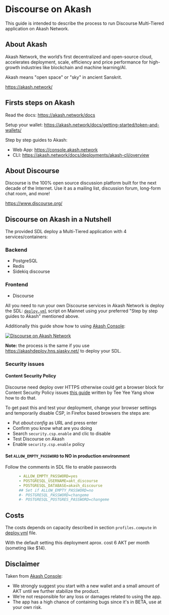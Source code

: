 # Discourse on Akash

This guide is intended to describe the process to run Discourse Multi-Tiered application on Akash Network.

## About Akash

Akash Network, the world’s first decentralized and open-source cloud, accelerates deployment, scale, efficiency and price performance for high-growth industries like blockchain and machine learning/AI.

Akash means "open space" or "sky" in ancient Sanskrit.

https://akash.network/

## Firsts steps on Akash

Read the docs: https://akash.network/docs

Setup your wallet: https://akash.network/docs/getting-started/token-and-wallets/

Step by step guides to Akash:

- Web App: https://console.akash.network
- CLI: https://akash.network/docs/deployments/akash-cli/overview

## About Discourse

Discourse is the 100% open source discussion platform built for the next decade of the Internet. Use it as a mailing list, discussion forum, long-form chat room, and more! 

https://www.discourse.org/


## Discourse on Akash in a Nutshell

The provided SDL deploy a Multi-Tiered application with 4 services/containers:

### Backend

- PostgreSQL
- Redis
- Sidekiq discourse

### Frontend

- Discourse


All you need to run your own Discourse services in Akash Network is deploy the SDL: [``deploy.yml``](./deploy.yml) script on Mainnet using your preferred "Step by step guides to Akash" mentioned above. 

Additionally this guide show how to using [Akash Console](https://akash.network/docs/guides/):

[![Discourse on Akash Network](https://img.youtube.com/vi/XFweRMMZ10s/0.jpg)](https://youtu.be/XFweRMMZ10s)

**Note:** the process is the same if you use https://akashdeploy.hns.siasky.net/ to deploy your SDL.

### Security issues

#### Content Security Policy

Discourse need deploy over HTTPS otherwise could get a browser block for Content Security Policy issues [this guide](https://teeyeeyang.medium.com/how-to-use-a-custom-domain-with-your-akash-deployment-5916585734a2) written by Tee Yee Yang show how to do that.

To get past this and test your deployment, change your browser settings and temporarily disable CSP, in Firefox based browsers the steps are:

- Put _about:config_ as URL and press enter
- Confirm you know what are you doing
- Search `security.csp.enable` and clic to disable
- Test Discourse on Akash
- Enable `security.csp.enable` policy

#### Set `ALLOW_EMPTY_PASSWORD` to NO in production environment

Follow the comments in SDL file to enable passwords

```yml
      - ALLOW_EMPTY_PASSWORD=yes
      - POSTGRESQL_USERNAME=akt_discourse
      - POSTGRESQL_DATABASE=akash_discourse
      ## Set if ALLOW_EMPTY_PASSWORD=no
      #- POSTGRESQL_PASSWORD=changeme 
      #- POSTGRESQL_POSTGRES_PASSWORD=changeme
```

## Costs

The costs depends on capacity described in section `profiles.compute` in [deploy.yml](deploy.yml) file. 

With the default setting this deployment aprox. cost 6 AKT per month (someting like $14).

## Disclaimer

Taken from [Akash Console](https://console.akash.network/new-deployment):

- We strongly suggest you start with a new wallet and a small amount of AKT until we further stabilize the product.
- We're not responsible for any loss or damages related to using the app.
- The app has a high chance of containing bugs since it's in BETA, use at your own risk.

